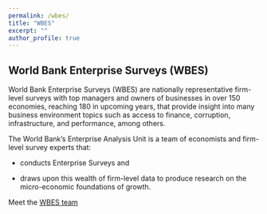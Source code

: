 ```yaml
---
permalink: /wbes/
title: "WBES"
excerpt: ""
author_profile: true
---
```

## World Bank Enterprise Surveys (WBES)
World Bank Enterprise Surveys (WBES) are nationally representative firm-level surveys with top managers and owners of businesses in over 150 economies, reaching 180 in upcoming years, that provide insight into many business environment topics such as access to finance, corruption, infrastructure, and performance, among others.

The World Bank’s Enterprise Analysis Unit is a team of economists and firm-level survey experts that: 
  - conducts Enterprise Surveys and 

  - draws upon this wealth of firm-level data to produce research on the micro-economic foundations of growth.

Meet the [WBES team](https://www.enterprisesurveys.org/en/about-us/meet-the-team)



